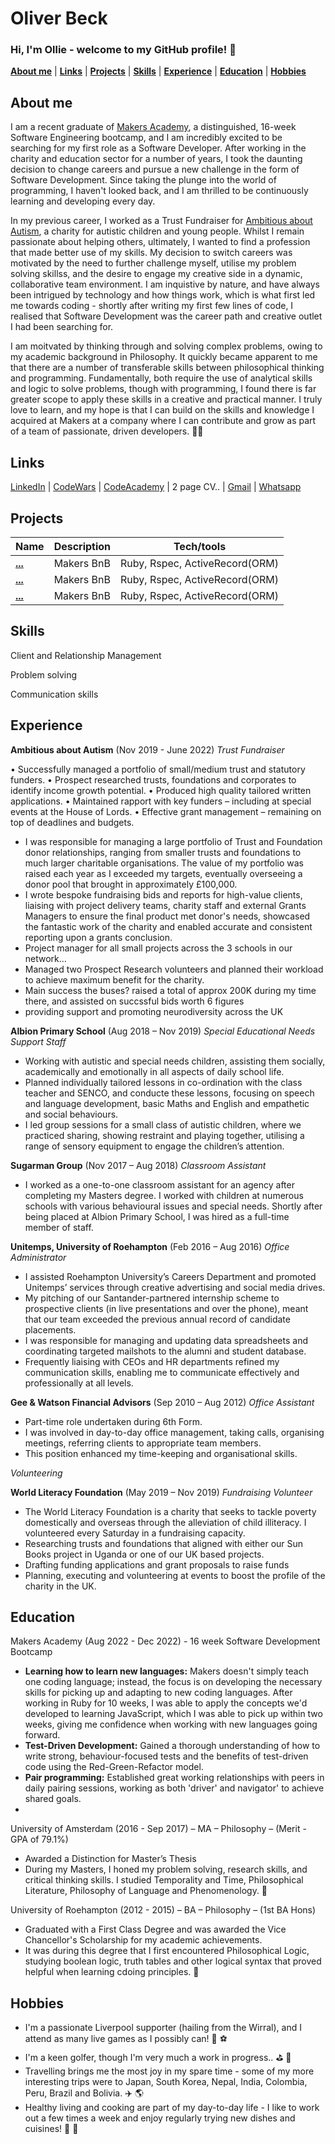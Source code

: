 # Oliver Beck

### Hi, I'm Ollie - welcome to my GitHub profile! 👋

[**About me**](#about-me) | [**Links**](#links) | [**Projects**](#projects) | [**Skills**](#skills) | [**Experience**](#experience) | [**Education**](#education) | [**Hobbies**](#hobbies)

## About me

I am a recent graduate of [Makers Academy](https://makers.tech/), a distinguished, 16-week Software Engineering bootcamp, and I am incredibly excited to be searching for my first role as a Software Developer. After working in the charity and education sector for a number of years, I took the daunting decision to change careers and pursue a new challenge in the form of Software Development. Since taking the plunge into the world of programming, I haven't looked back, and I am thrilled to be continuously learning and developing every day. 

In my previous career, I worked as a Trust Fundraiser for [Ambitious about Autism](https://www.ambitiousaboutautism.org.uk/), a charity for autistic children and young people. Whilst I remain passionate about helping others, ultimately, I wanted to find a profession that made better use of my skills. My decision to switch careers was motivated by the need to further challenge myself, utilise my problem solving skillss, and the desire to engage my creative side in a dynamic, collaborative team environment. I am inquistive by nature, and have always been intrigued by technology and how things work, which is what first led me towards coding - shortly after writing my first few lines of code, I realised that Software Development was the career path and creative outlet I had been searching for.

I am moitvated by thinking through and solving complex problems, owing to my academic background in Philosophy. It quickly became apparent to me that there are a number of transferable skills between philosophical thinking and programming. Fundamentally, both require the use of analytical skills and logic to solve problems, though with programming, I found there is far greater scope to apply these skills in a creative and practical manner. I truly love to learn, and my hope is that I can build on the skills and knowledge I acquired at Makers at a company where I can contribute and grow as part of a team of passionate, driven developers. 🧑‍💻 

## Links 

[LinkedIn](https://www.linkedin.com/in/oliver-beck-a09077115/) | [CodeWars](https://www.codewars.com/users/Ollie__B) | [CodeAcademy](https://www.codecademy.com/profiles/Ollie__B) | 2 page CV.. | [Gmail](mailto:oliver.h.beck1@gmail.com) | [Whatsapp](https://api.whatsapp.com/send?phone=447891605718)

## Projects

| Name                         | Description             | Tech/tools             |
| ---------------------------- | ----------------------- | ---------------------- |
**[...](...)** | Makers BnB | Ruby, Rspec, ActiveRecord(ORM) |
**[...](...)** | Makers BnB | Ruby, Rspec, ActiveRecord(ORM) |
**[...](...)** | Makers BnB | Ruby, Rspec, ActiveRecord(ORM) |

## Skills

Client and Relationship Management

Problem solving

Communication skills



## Experience

**Ambitious about Autism** (Nov 2019 - June 2022)
*Trust Fundraiser*

• Successfully managed a portfolio of small/medium trust and statutory funders.
• Prospect researched trusts, foundations and corporates to identify income growth potential.
• Produced high quality tailored written applications.
• Maintained rapport with key funders – including at special events at the House of Lords.
• Effective grant management – remaining on top of deadlines and budgets.

- I was responsible for managing a large portfolio of Trust and Foundation donor relationships, ranging from smaller trusts and foundations to much larger charitable organisations. The value of my portfolio was raised each year as I exceeded my targets, eventually overseeing a donor pool that brought in approximately £100,000.
- I wrote bespoke fundraising bids and reports for high-value clients, liaising with project delivery teams, charity staff and external Grants Managers to ensure the final product met donor's needs, showcased the fantastic work of the charity and enabled accurate and consistent reporting upon a grants conclusion.
- Project manager for all small projects across the 3 schools in our network...
- Managed two Prospect Research volunteers and planned their workload to achieve maximum benefit for the charity.
- Main success the buses? raised a total of approx 200K during my time there, and assisted on succssful bids worth 6 figures 
-  providing support and promoting neurodiversity across the UK




**Albion Primary School** (Aug 2018 – Nov 2019)
*Special Educational Needs Support Staff*
- Working with autistic and special needs children, assisting them socially,
academically and emotionally in all aspects of daily school life.
- Planned individually tailored lessons in co-ordination with the class teacher and SENCO, and conducte these lessons, focusing on speech and language development, basic
Maths and English and empathetic and social behaviours.
- I led group sessions for a small class of autistic children, where we practiced sharing, showing restraint and playing together, utilising a range of sensory equipment to engage the children’s attention.

**Sugarman Group** (Nov 2017 – Aug 2018)
*Classroom Assistant*
- I worked as a one-to-one classroom assistant for an agency after completing my Masters degree. I worked with children at numerous schools with various behavioural issues and special needs. Shortly after being placed at Albion Primary School, I was hired as a full-time member of staff.

**Unitemps, University of Roehampton** (Feb 2016 – Aug 2016)
*Office Administrator*
- I assisted Roehampton University’s Careers Department and promoted Unitemps’ services
through creative advertising and social media drives.
- My pitching of our Santander-partnered internship scheme to prospective clients (in live presentations and over the phone), meant that our team exceeded the previous annual record of candidate placements.
- I was responsible for managing and updating data spreadsheets and coordinating targeted mailshots to the alumni and student database.
- Frequently liaising with CEOs and HR departments refined my communication skills, enabling
me to communicate effectively and professionally at all levels.

**Gee & Watson Financial Advisors** (Sep 2010 – Aug 2012)
*Office Assistant*
- Part-time role undertaken during 6th Form.
- I was involved in day-to-day office management, taking calls, organising meetings, referring clients to appropriate team members.
- This position enhanced my time-keeping and organisational skills.

*Volunteering*

**World Literacy Foundation** (May 2019 – Nov 2019)
*Fundraising Volunteer*
- The World Literacy Foundation is a charity that seeks to tackle poverty domestically and
overseas through the alleviation of child illiteracy. I volunteered every Saturday in a
fundraising capacity.
- Researching trusts and foundations that aligned with either our Sun Books project in Uganda or one of our UK based projects.
- Drafting funding applications and grant proposals to raise funds
- Planning, executing  and volunteering at events to boost the profile of the charity in the UK.

## Education

Makers Academy (Aug 2022 - Dec 2022) - 16 week Software Development Bootcamp
- **Learning how to learn new languages:** Makers doesn't simply teach one coding language; instead, the focus is on developing the necessary skills for picking up and adapting to new coding languages. After working in Ruby for 10 weeks, I was able to apply the concepts we'd developed to learning JavaScript, which I was able to pick up within two weeks, giving me confidence when working with new languages going forward.
- **Test-Driven Development:** Gained a thorough understanding of how to write strong, behaviour-focused tests and the benefits of test-driven code using the Red-Green-Refactor model.
- **Pair programming:** Established great working relationships with peers in daily pairing sessions, working as both 'driver' and navigator' to achieve shared goals.
- 

University of Amsterdam (2016 - Sep 2017) – MA – Philosophy – (Merit - GPA of 79.1%) 
- Awarded a Distinction for Master’s Thesis 
- During my Masters, I honed my problem solving, research skills, and critical thinking skills. I studied Temporality and Time, Philosophical Literature, Philosophy of Language and Phenomenology. 🧠

University of Roehampton (2012 - 2015) – BA – Philosophy – (1st BA Hons)
- Graduated with a First Class Degree and was awarded the Vice Chancellor's Scholarship for my academic achievements. 
- It was during this degree that I first encountered Philosophical Logic, studying boolean logic, truth tables and other logical syntax that proved helpful when learning cdoing principles. 🧮

## Hobbies

- I'm a passionate Liverpool supporter (hailing from the Wirral), and I attend as many live games as I possibly can! 🔴 ⚽
- I'm a keen golfer, though I'm very much a work in progress.. ⛳ 🐯
- Travelling brings me the most joy in my spare time - some of my more interesting trips were to Japan, South Korea, Nepal, India, Colombia, Peru, Brazil and Bolivia. ✈️ 🌎 
- Healthy living and cooking are part of my day-to-day life - I like to work out a few times a week and enjoy regularly trying new dishes and cuisines! 🏃 🍴
